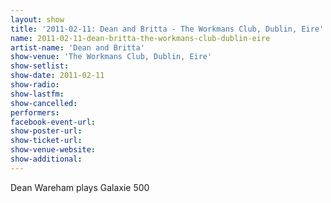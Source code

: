 ```yaml
---
layout: show
title: '2011-02-11: Dean and Britta - The Workmans Club, Dublin, Eire'
name: 2011-02-11-dean-britta-the-workmans-club-dublin-eire
artist-name: 'Dean and Britta'
show-venue: 'The Workmans Club, Dublin, Eire'
show-setlist: 
show-date: 2011-02-11
show-radio: 
show-lastfm: 
show-cancelled: 
performers: 
facebook-event-url: 
show-poster-url: 
show-ticket-url: 
show-venue-website: 
show-additional: 
---
```


Dean Wareham plays Galaxie 500